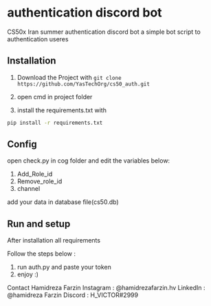 # authentication discord bot
CS50x Iran summer authentication discord bot a simple bot script to authentication useres 

## Installation

1. Download the Project with `git clone https://github.com/YasTechOrg/cs50_auth.git`

2. open cmd in project folder

2. install the requirements.txt with  


```bash
pip install -r requirements.txt
```

## Config
open check.py in cog folder and edit the variables below: 

1. Add_Role_id
2. Remove_role_id
3. channel

add your data in database file(cs50.db)

## Run and setup
After installation all requirements

Follow the steps below :
1. run auth.py and paste your token
2. enjoy :)

Contact
Hamidreza Farzin
Instagram : @hamidrezafarzin.hv
LinkedIn : @hamidreza Farzin
Discord : H_VICTOR#2999

